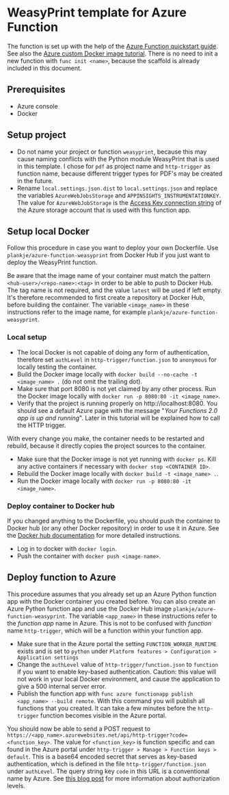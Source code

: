 # WeasyPrint template for Azure Function
The function is set up with the help of the [Azure Function quickstart guide](https://docs.microsoft.com/en-us/azure/azure-functions/functions-create-first-azure-function-azure-cli).
See also the [Azure custom Docker image tutorial](https://docs.microsoft.com/en-us/azure/app-service/containers/tutorial-custom-docker-image).
There is no need to init a new function with `func init <name>`, because the scaffold is already included in this document.

## Prerequisites
* Azure console
* Docker

## Setup project 
* Do not name your project or function `weasyprint`, because this may cause naming conflicts with the Python module WeasyPrint that is used in this template.
I chose for `pdf` as project name and `http-trigger` as function name, because different trigger types for PDF's may be created in the future.
* Rename `local.settings.json.dist` to `local.settings.json` and replace the variables `AzureWebJobsStorage` and `APPINSIGHTS_INSTRUMENTATIONKEY`.
The value for `AzureWebJobStorage` is the [Access Key connection string](https://stackoverflow.com/a/27584785) of the Azure storage account that is used with this function app.

## Setup local Docker
Follow this procedure in case you want to deploy your own Dockerfile.
Use `plankje/azure-function-weasyprint` from Docker Hub if you just want to deploy the WeasyPrint function.

Be aware that the image name of your container must match the pattern `<hub-user>/<repo-name>:<tag>` in order to be able to push to Docker Hub.
The tag name is not required, and the value `latest` will be used if left empty.
It's therefore recommended to first create a repository at Docker Hub, before building the container.
The variable `<image_name>` in these instructions refer to the image name, for example `plankje/azure-function-weasyprint`.

### Local setup

* The local Docker is not capable of doing any form of authentication, therefore set `authLevel` in `http-trigger/function.json` to `anonymous` for locally testing the container.
* Build the Docker image locally with `docker build --no-cache -t <image_name> .`  (do not omit the trailing dot).
* Make sure that port 8080 is not yet claimed by any other process.
Run the Docker image locally with `docker run -p 8080:80 -it <image_name>`.
* Verify that the project is running properly on http://localhost:8080.
You should see a default Azure page with the message "_Your Functions 2.0 app is up and running_".
Later in this tutorial will be explained how to call the HTTP trigger.

With every change you make, the container needs to be restarted and rebuild, because it directly copies the project sources to the container.

* Make sure that the Docker image is not yet running with `docker ps`. 
Kill any active containers if necessary with `docker stop <CONTAINER ID>`.
* Rebuild the Docker image locally with `docker build -t <image_name> .`.
* Run the Docker image locally with `docker run -p 8080:80 -it <image_name>`.

### Deploy container to Docker hub
If you changed anything to the Dockerfile, you should push the container to Docker hub (or any other Docker repository) in order to use it in Azure.
See the [Docker hub documentation](https://docs.docker.com/docker-hub/repos/) for more detailed instructions.

* Log in to docker with `docker login`.
* Push the container with `docker push <image-name>`.

## Deploy function to Azure
This procedure assumes that you already set up an Azure Python function app with the Docker container you created before. 
You can also create an Azure Python function app and use the Docker Hub image `plankje/azure-function-weasyprint`.
The variable `<app_name>` in these instructions refer to the _function app_ name in Azure. 
This is not to be confused with _function_ name `http-trigger`, which will be a function within your function app.

* Make sure that in the Azure portal the setting `FUNCTION_WORKER_RUNTIME` exists and is set to `python` under `Platform features > Configuration > Application settings`  
* Change the `authLevel` value of `http-trigger/function.json` to `function` if you want to enable key-based authentication. 
Caution: this value will not work in your local Docker environment, and cause the application to give a 500 internal server error.
* Publish the function app with `func azure functionapp publish <app_name> --build remote`. 
With this command you will publish all functions that you created.
It can take a few minutes before the `http-trigger` function becomes visible in the Azure portal.

You should now be able to send a POST request to `https://<app_name>.azurewebsites.net/api/http-trigger?code=<function_key>`.
The value for `<function_key>` is function specific and can found in the Azure portal under `http-trigger > Manage > Function keys > default`.
This is a base64 encoded secret that serves as key-based authentication, which is defined in the file `http-trigger/function.json` under `authLevel`. 
The query string key `code` in this URL is a conventional name by Azure.
See [this blog post](https://vincentlauzon.com/2017/12/04/azure-functions-http-authorization-levels/) for more information about authorization levels.
